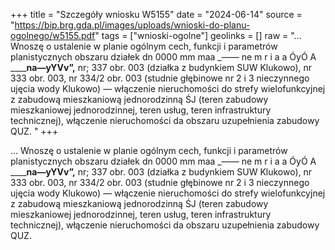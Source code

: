+++
title = "Szczegóły wniosku W5155"
date = "2024-06-14"
source = "https://bip.brg.gda.pl/images/uploads/wnioski-do-planu-ogolnego/w5155.pdf"
tags = ["wnioski-ogolne"]
geolinks = []
raw = "... Wnoszę o ustalenie w planie ogólnym cech, funkcji i parametrów planistycznych obszaru działek dn  0000 mm maa _—— ne m r i a a ÓyÓ A ______na—yYVv”,__ nr; 337 obr. 003 (działka z budynkiem SUW Klukowo), nr 333 obr. 003, nr 334/2 obr. 003 (studnie głębinowe nr 2 i 3 nieczynnego ujęcia wody Klukowo) — włączenie nieruchomości do strefy wielofunkcyjnej z zabudową mieszkaniową jednorodzinną ŚJ (teren zabudowy mieszkaniowej jednorodzinnej, teren usług, teren infrastruktury technicznej), włączenie nieruchomości da obszaru uzupełnienia zabudowy QUZ. "
+++

... Wnoszę o ustalenie w planie ogólnym cech, funkcji i parametrów planistycznych obszaru działek
dn 
0000 mm maa _—— ne m r i a a ÓyÓ A ______na—yYVv”,__
nr; 337 obr. 003 (działka z budynkiem SUW Klukowo), nr 333 obr. 003, nr 334/2 obr. 003 (studnie głębinowe nr
2 i 3 nieczynnego ujęcia wody Klukowo) — włączenie nieruchomości do strefy wielofunkcyjnej z zabudową
mieszkaniową jednorodzinną ŚJ (teren zabudowy mieszkaniowej jednorodzinnej, teren usług, teren
infrastruktury technicznej), włączenie nieruchomości da obszaru uzupełnienia zabudowy QUZ.



